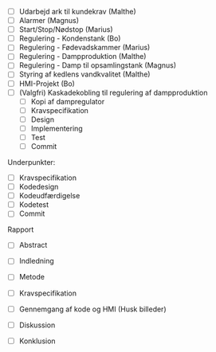 - [ ] Udarbejd ark til kundekrav (Malthe)
- [ ] Alarmer (Magnus)
- [ ] Start/Stop/Nødstop (Marius)
- [ ] Regulering - Kondenstank (Bo)
- [ ] Regulering - Fødevadskammer (Marius)
- [ ] Regulering - Dampproduktion (Malthe)
- [ ] Regulering - Damp til opsamlingstank (Magnus)	
- [ ] Styring af kedlens vandkvalitet (Malthe)
- [ ] HMI-Projekt (Bo)
- [ ] (Valgfri) Kaskadekobling til regulering af dampproduktion
	- [ ] Kopi af dampregulator
	- [ ] Kravspecifikation
	- [ ] Design
	- [ ] Implementering
	- [ ] Test
	- [ ] Commit

Underpunkter:
- [ ] Kravspecifikation
- [ ] Kodedesign
- [ ] Kodeudfærdigelse
- [ ] Kodetest
- [ ] Commit

Rapport
- [ ] Abstract
- [ ] Indledning
- [ ] Metode
- [ ] Kravspecifikation
- [ ] Gennemgang af kode og HMI (Husk billeder)
- [ ] Diskussion
- [ ] Konklusion

